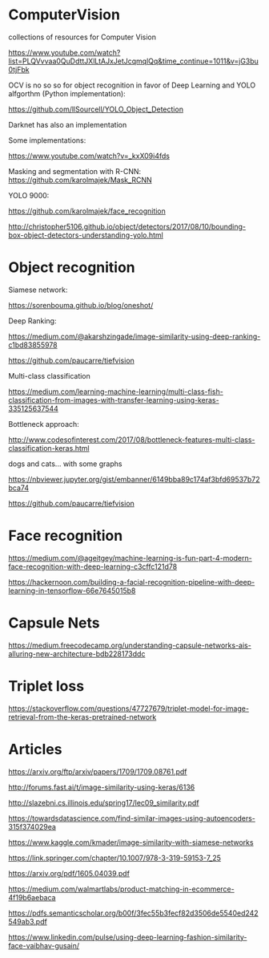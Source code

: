 # ComputerVision
collections of resources for Computer Vision


https://www.youtube.com/watch?list=PLQVvvaa0QuDdttJXlLtAJxJetJcqmqlQq&time_continue=1011&v=jG3bu0tjFbk


OCV is no so so for object recognition in favor of Deep Learning and YOLO alfgorthm (Python implementation):


https://github.com/llSourcell/YOLO_Object_Detection


Darknet has also an implementation


Some implementations:

https://www.youtube.com/watch?v=_kxX09i4fds


Masking and segmentation with R-CNN: https://github.com/karolmajek/Mask_RCNN

YOLO 9000: 

https://github.com/karolmajek/face_recognition


http://christopher5106.github.io/object/detectors/2017/08/10/bounding-box-object-detectors-understanding-yolo.html



# Object recognition


Siamese network:

https://sorenbouma.github.io/blog/oneshot/

Deep Ranking:

https://medium.com/@akarshzingade/image-similarity-using-deep-ranking-c1bd83855978


https://github.com/paucarre/tiefvision


Multi-class classification

https://medium.com/learning-machine-learning/multi-class-fish-classification-from-images-with-transfer-learning-using-keras-335125637544


Bottleneck approach:

http://www.codesofinterest.com/2017/08/bottleneck-features-multi-class-classification-keras.html


dogs and cats... with some graphs

https://nbviewer.jupyter.org/gist/embanner/6149bba89c174af3bfd69537b72bca74

https://github.com/paucarre/tiefvision


# Face recognition

https://medium.com/@ageitgey/machine-learning-is-fun-part-4-modern-face-recognition-with-deep-learning-c3cffc121d78

https://hackernoon.com/building-a-facial-recognition-pipeline-with-deep-learning-in-tensorflow-66e7645015b8


# Capsule Nets

https://medium.freecodecamp.org/understanding-capsule-networks-ais-alluring-new-architecture-bdb228173ddc

# Triplet loss

https://stackoverflow.com/questions/47727679/triplet-model-for-image-retrieval-from-the-keras-pretrained-network

# Articles

https://arxiv.org/ftp/arxiv/papers/1709/1709.08761.pdf

http://forums.fast.ai/t/image-similarity-using-keras/6136

http://slazebni.cs.illinois.edu/spring17/lec09_similarity.pdf

https://towardsdatascience.com/find-similar-images-using-autoencoders-315f374029ea

https://www.kaggle.com/kmader/image-similarity-with-siamese-networks

https://link.springer.com/chapter/10.1007/978-3-319-59153-7_25

https://arxiv.org/pdf/1605.04039.pdf

https://medium.com/walmartlabs/product-matching-in-ecommerce-4f19b6aebaca

https://pdfs.semanticscholar.org/b00f/3fec55b3fecf82d3506de5540ed242549ab3.pdf

https://www.linkedin.com/pulse/using-deep-learning-fashion-similarity-face-vaibhav-gusain/

